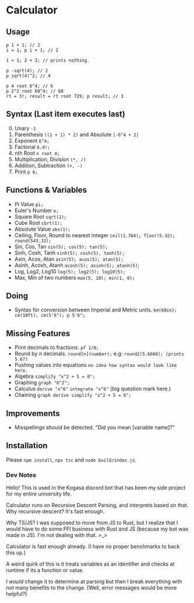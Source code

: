 # Calculator

## Usage
```
p 1 + 1; // 2
i = 1; p i + 1; // 2

1 + 1; 2 + 2; // prints nothing.

p -sqrt(4); // 2
p sqrt(4)^2; // 4

p 4 root 6^4; // 6
p 2^2 root 68^4; // 68
rt = 3!; result = rt root 729; p result; // 3
```

## Syntax (Last item executes last)
0. Unary `-1`
1. Parenthesis `((1 + 1) * 2)` and Absolute `|-6^4 + 2|`
2. Exponent `6^4;`
3. Factorial `6.4!;`
4. nth Root `n root m;`
5. Multiplication, Division `(*, /)`
6. Addition, Subtraction `(+, -)`
7. Print `p 6;`

## Functions & Variables
- Pi Value `pi;`
- Euler's Number `e;`
- Square Root `sqrt(1);`
- Cube Root `cbrt(1);`
- Absolute Value `abs(1);`
- Ceiling, Floor, Round to nearest integer `ceil(1.764); floor(5.32); round(543.32);`
- Sin, Cos, Tan `sin(5); cos(5); tan(5);`
- Sinh, Cosh, Tanh `sinh(5); cosh(5), tanh(5);`
- Asin, Acos, Atan `asin(5); acos(5); atan(5);`
- Asinh, Acosh, Atanh `acosh(5); asinh(5); atanh(5)`;
- Log, Log2, Log10 `log(5); log2(5); log10(5);`
- Max, Min of two numbers `max(5, 10); min(1, 0);`

## Doing
- Syntax for conversion between Imperial and Metric units. `km(60in); cm(10ft); cm(5'6"); p 5'6";`

## Missing Features
- Print decimals to fractions. `pf 1/8;`
- Round by n decimals. `round[n](number);` e.g: `round2(5.6666); (prints 5.67)`
- Pushing values into equations `no idea how syntax would look like here.`
- Algebra `simplify "x^2 + 5 = 0";`
- Graphing `graph "6^2";`
- Calculus `derive "x^6"` `integrate "x^6"` (big question mark here.)
- Chaining `graph derive simplify "x^2 + 5 = 0";`

## Improvements
- Misspellings should be detected. "Did you mean [variable name]?"

## Installation
Please `npm install`, `npx tsc` and `node build/index.js`.

### Dev Notes
Hello! This is used in the Kogasa discord bot that has been my side project
for my entire university life.

Calculator runs on Recursive Descent Parsing, and interprets based on that.
Why recursive descent? It's fast enough.

Why TS/JS? I was supposed to move from JS to Rust, but I realize that I would have to
do some FFI business with Rust and JS (because my bot was made in JS). 
I'm not dealing with that. >_>

Calculator is fast enough already. (I have no proper benchmarks to back this up.)


A weird quirk of this is it treats variables as an identifier and checks at runtime if its a function or value.

I *would* change it to determine at parsing but then I break everything with not many benefits to the change.
(Well, error messages would be more helpful?)
